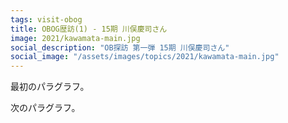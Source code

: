```yaml
---
tags: visit-obog
title: OBOG歴訪(1) - 15期 川俣慶司さん
image: 2021/kawamata-main.jpg
social_description: "OB探訪 第一弾 15期 川俣慶司さん"
social_image: "/assets/images/topics/2021/kawamata-main.jpg"
---
```


最初のパラグラフ。

次のパラグラフ。
